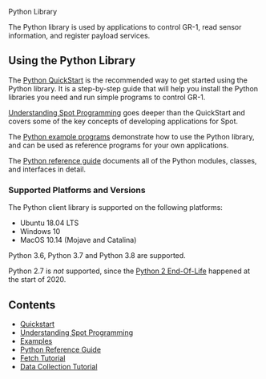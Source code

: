 Python Library

The Python library is used by applications to control GR-1, read sensor information, and register payload services.

## Using the Python Library

The [Python QuickStart](quickstart.md) is the recommended way to get started using the Python library. It is a step-by-step guide that will help you install the Python libraries you need and run simple programs to control GR-1.

[Understanding Spot Programming](understanding_spot_programming.md) goes deeper than the QuickStart and covers some of the key concepts of developing applications for Spot.

The [Python example programs](../../python/examples/README.md) demonstrate how to use the Python library, and can be used as reference programs for your own applications.

The [Python reference guide](../../python/README.md) documents all of the Python modules, classes, and interfaces in detail.

### Supported Platforms and Versions

The Python client library is supported on the following platforms:

* Ubuntu 18.04 LTS
* Windows 10
* MacOS 10.14 (Mojave and Catalina)

Python 3.6, Python 3.7 and Python 3.8 are supported.

Python 2.7 is _not_ supported, since the [Python 2 End-Of-Life](https://www.python.org/dev/peps/pep-0373/) happened at the start of 2020.

## Contents

* [Quickstart](quickstart.md)
* [Understanding Spot Programming](understanding_spot_programming.md)
* [Examples](../../python/examples/README.md)
* [Python Reference Guide](../../python/README.md)
* [Fetch Tutorial](fetch_tutorial/fetch1.md)
* [Data Collection Tutorial](daq_tutorial/daq1.md)
